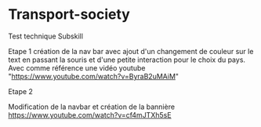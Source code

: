# Transport-society

Test technique Subskill

Etape 1 création de la nav bar avec ajout d'un changement de couleur sur le text en passant la souris et d'une petite interaction pour le choix du pays. Avec comme référence une vidéo youtube "https://www.youtube.com/watch?v=ByraB2uMAiM"

Etape 2

Modification de la navbar et création de la bannière
https://www.youtube.com/watch?v=cf4mJTXh5sE
